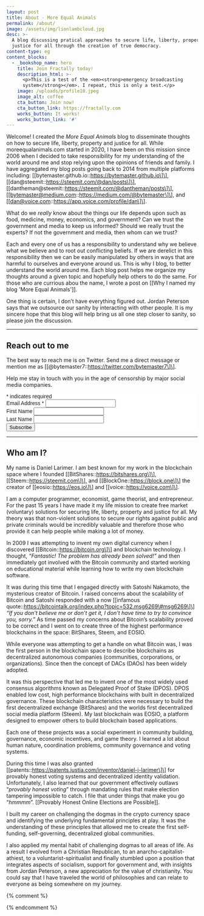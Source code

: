 ```yaml
---
layout: post
title: About - More Equal Animals
permalink: /about/
image: /assets/img/lionlambcloud.jpg
desc: >-
  A blog discussing pratical approaches to secure life, liberty, property, and
  justice for all through the creation of true democracy.
content-type: eg
content_blocks:
  - _bookshop_name: hero
    title: Join Fractally today!
    description_html: >-
      <p>This is a test of the <em><strong>emergency broadcasting
      system</strong></em>. I repeat, this is only a test.</p>
    image: /uploads/profile10.jpeg
    image_alt: coffee
    cta_button: Join now!
    cta_button_link: https://fractally.com
    works_button: It works!
    works_button_link: '#'
---
```


Welcome\! I created the _More Equal Animals_ blog to disseminate thoughts on how to secure life, liberty, property and justice for all. While moreequalanimals.com started in 2020, I have been on this mission since 2006 when I decided to take responsibility for my understanding of the world around me and stop relying upon the opinions of friends and family. I have aggregated my blog posts going back to 2014 from multiple platforms including: \[\[bytemaster.github.io::https://bytemaster.github.io\]\], \[\[dan@steemit::https://steemit.com/@dan/posts\]\], \[\[dantheman@steemit::https://steemit.com/@dantheman/posts\]\], \[\[bytemaster@medium.com::https://medium.com/@bytemaster\]\], and \[\[dan@voice.com::https://app.voice.com/profile/dan\]\].

What do we _really_ know about the things our life depends upon such as food, medicine, money, economics, and government? Can we trust the government and media to keep us informed? Should we really trust the experts? If not the government and media, then whom can we trust?

Each and every one of us has a responsibility to understand why we believe what we believe and to root out conflicting beliefs. If we are derelict in this responsibility then we can be easily manipulated by others in ways that are harmful to ourselves and everyone around us. This is why I blog, to better understand the world around me. Each blog post helps me organize my thoughts around a given topic and hopefully help others to do the same. For those who are currious abou the name, I wrote a post on \[\[Why I named my blog 'More Equal Animals'\]\].

One thing is certain, I don’t have everything figured out. Jordan Peterson says that we outsource our sanity by interacting with other people. It is my sincere hope that this blog will help bring us all one step closer to sanity, so please join the discussion.

---

## Reach out to me

The best way to reach me is on Twitter. Send me a direct message or mention me as \[\[@bytemaster7::https://twitter.com/bytemaster7\]\].

Help me stay in touch with you in the age of censorship by major social media companies.

<!-- Begin Mailchimp Signup Form -->

<link href="//cdn-images.mailchimp.com/embedcode/classic-10_7.css" rel="stylesheet" type="text/css" />

<style type="text/css">#mc_embed_signup{background:#fff; clear:left; font:14px Helvetica,Arial,sans-serif; }
	/* Add your own Mailchimp form style overrides in your site stylesheet or in this style block.
	   We recommend moving this block and the preceding CSS link to the HEAD of your HTML file. */</style>

<div id="mc_embed_signup"><form action="https://moreequalanimals.us2.list-manage.com/subscribe/post?u=b6439a04bb1f51295b2a26004&amp;id=5162367fbd" method="post" id="mc-embedded-subscribe-form" name="mc-embedded-subscribe-form" class="validate" target="_blank" novalidate=""><div id="mc_embed_signup_scroll"><div class="indicates-required"><span class="asterisk">*</span> indicates required</div><div class="mc-field-group"><label for="mce-EMAIL">Email Address <span class="asterisk">*</span> </label> <input type="email" value="" class="required email" id="mce-EMAIL" name="EMAIL" /></div><div class="mc-field-group"><label for="mce-FNAME">First Name </label> <input type="text" value="" id="mce-FNAME" name="FNAME" /></div><div class="mc-field-group"><label for="mce-LNAME">Last Name </label> <input type="text" value="" id="mce-LNAME" name="LNAME" /></div><div id="mce-responses" class="clear"><div class="response" id="mce-error-response" style="display:none">&nbsp;</div><div class="response" id="mce-success-response" style="display:none">&nbsp;</div></div><!-- real people should not fill this in and expect good things - do not remove this or risk form bot signups--><div style="position: absolute; left: -5000px;" aria-hidden="true"><input type="text" tabindex="-1" value="" name="b_b6439a04bb1f51295b2a26004_5162367fbd" /></div><div class="clear"><input type="submit" value="Subscribe" id="mc-embedded-subscribe" class="button" name="subscribe" /></div></div></form></div>

<script type="text/javascript" src="//s3.amazonaws.com/downloads.mailchimp.com/js/mc-validate.js"></script>

<script type="text/javascript">(function($) {window.fnames = new Array(); window.ftypes = new Array();fnames[0]='EMAIL';ftypes[0]='email';fnames[1]='FNAME';ftypes[1]='text';fnames[2]='LNAME';ftypes[2]='text';fnames[3]='ADDRESS';ftypes[3]='address';fnames[4]='PHONE';ftypes[4]='phone';}(jQuery));var $mcj = jQuery.noConflict(true);</script><!--End mc_embed_signup-->

---

## Who am I?

My name is Daniel Larimer. I am best known for my work in the blockchain space where I founded \[\[BitShares::https://bitshares.org\]\], \[\[Steem::https://steemit.com\]\], and \[\[BlockOne::https://block.one\]\] the creator of \[\[eosio::https://eos.io\]\] and \[\[voice::https://voice.com\]\].

I am a computer programmer, economist, game theorist, and entrepreneur. For the past 15 years I have made it my life mission to create free market (voluntary) solutions for securing life, liberty, property and justice for all. My theory was that non-violent solutions to secure our rights against public and private criminals would be incredibly valuable and therefore those who provide it can help people while making a lot of money.

In 2009 I was attempting to invent my own digital currency when I discovered \[\[Bitcoin::https://bitcoin.org\]\] and blockchain technology. I thought, _“Fantastic\! The problem has already been solved\!”_ and then immediately got involved with the Bitcoin community and started working on educational material while learning how to write my own blockchain software.

It was during this time that I engaged directly with Satoshi Nakamoto, the mysterious creator of Bitcoin. I raised concerns about the scalability of Bitcoin and Satoshi responded with a now \[\[infamous quote::https://bitcointalk.org/index.php?topic=532.msg6269\#msg6269\]\] _“If you don't believe me or don't get it, I don't have time to try to convince you, sorry.”_ As time passed my concerns about Bitcoin’s scalability proved to be correct and I went on to create three of the highest performance blockchains in the space: BitShares, Steem, and EOSIO.

While everyone was attempting to get a handle on what Bitcoin was, I was the first person in the blockchain space to describe blockchains as decentralized autonomous companies (communities, corporations, or organizations). Since then the concept of DACs (DAOs) has been widely adopted.

It was this perspective that led me to invent one of the most widely used consensus algorithms known as Delegated Proof of Stake (DPOS). DPOS enabled low cost, high performance blockchains with built in decentralized governance. These blockchain characteristics were necessary to build the first decentralized exchange (BitShares) and the worlds first decentralized social media platform (Steem). My last blockchain was EOSIO, a platform designed to empower others to build blockchain based applications.

Each one of these projects was a social experiment in community building, governance, economic incentives, and game theory. I learned a lot about human nature, coordination problems, community governance and voting systems.

During this time I was also granted \[\[patents::https://patents.justia.com/inventor/daniel-j-larimer\]\] for provably honest voting systems and decentralized identity validation. Unfortunately, I also learned that our government effectively outlaws “_provably honest voting_” through mandating rules that make election tampering impossible to catch. I file that under things that make you go “_hmmmm_”. \[\[Provably Honest Online Elections are Possible\]\].

I built my career on challenging the dogmas in the crypto currency space and identifying the underlying fundamental principles at play. It was the understanding of these principles that allowed me to create the first self-funding, self-governing, decentralized global communities.

I also applied my mental habit of challenging dogmas to all areas of life. As a result I evolved from a Christian Republican, to an anarcho-capitalist-athiest, to a voluntarist-spiritualist and finally stumbled upon a position that integrates aspects of socialism, support for government and, with insights from Jordan Peterson, a new appreciation for the value of christianity. You could say that I have traveled the world of philosophies and can relate to everyone as being somewhere on my journey.

{% comment %}

<!--
## About the website

[[***Changelog***<br/>
\- 14-05-20 Context Menu <br/>
\- 08-05-20 Trivial Spaced Repetition <br/>
\- 04-05-20 Removed Theming. <br/>
\- 04-05-20 Removed Curated Notes. <br/>
\- 01-04-20 Curated Notes. <br/>
\- 30-04-20 Transclusion. <br/>
\- 26-04-20 Sidenote. <br/>
\- 20-04-20 Wiki link. <br/>
\- 16-04-20 Theme. <br/>
\- 16-04-20 Avatar. <br/>
\- 11-02-20 Related Posts. <br/>
\- 12-10-19 Searchbar. <br/>
::rmn]]Features:

- **Page preview** (Move your mouse over the link): [[Test note to verify features on this website]]
- **Transclusion**: Allows you to see a partial view of the contents of the website to the right or the left of the margin.
- **Sidenotes** (Changelog you see on the left is an example of this).
- **Wiki-style link:** Usually wikis allow you to specify links using double bracket, I added it here using liquid. Also added bad-link highlighting
   - Good link: [[Test note to verify features on this website]]
   - Bad link: [[Title of a page that doesn't exist]]

Some Less know features:

- Go back to the blog home or to the notes page, and try to right click on any of the entry. [Hint: Zettelkasten]

- Click this card[[Memorize me so that you do well in your exams::srs]] looking thing to know how I use my notes. [Hint: SRS]

Other Details:

- Domain is registered with Google Domains
- The site lives on [[Github::https://github.com/raghuveerdotnet/raghuveerdotnet.github.io]].
- This website is statically generated using Jekyll from a set of Markdown files.

### FAQ

[[**First Design**<img src="/assets/img/firstdesign.jpg"/>::lmn]]Why is the website structured the way it is?

{:.boxit}
> The design of the website is inspired by multiple sources with the intention of making the website more functional. Having said that, I am not a skilled front-end developer/UI-developer, so I could only come somewhat closer to my inital design that I sketched *(see left or click on this &#8853; icon beside the question above if you are on a mobile device)*, hopefully this will clear why it's structured the way it is. In fact, I had to remove the lab option because of my current inability to design it. That said, I can also safely say that I am improving based on the initial iterations of the website that can be seen here: [[Jan-22-2020::https://web.archive.org/web/20200122164405/raghuveer.net]], [[Apr-13-2020::https://web.archive.org/web/20200413193808/raghuveer.net]], [[Apr-20-2020::https://web.archive.org/web/20200420172058/raghuveer.net]]

-->

{% endcomment %}
